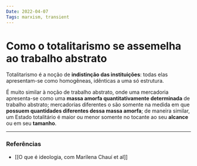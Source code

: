 ```yaml
---
Date: 2022-04-07
Tags: marxism, transient
---
```

# Como o totalitarismo se assemelha ao trabalho abstrato
Totalitarismo é a noção de **indistinção das instituições**: todas elas apresentam-se como homogêneas, idênticas a uma só estrutura.

É muito similar à noção de trabalho abstrato, onde uma mercadoria apresenta-se como uma **massa amorfa quantitativamente determinada** de trabalho abstrato; mercadorias diferentes o são somente na medida em que **possuem quantidades diferentes dessa massa amorfa**; de maneira similar, um Estado totalitário é maior ou menor somente no tocante ao seu **alcance** ou em seu **tamanho**. 

---
### Referências
- [[O que é ideologia, com Marilena Chauí et al]]